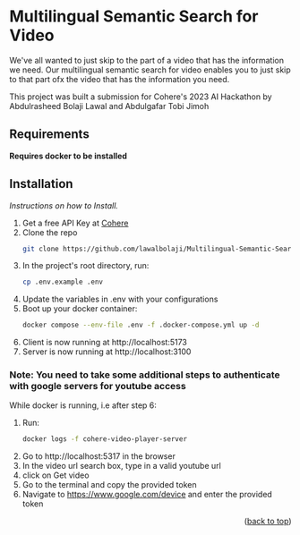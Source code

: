 # Multilingual Semantic Search for Video

We've all wanted to just skip to the part of a video that has the information we need. Our multilingual semantic search for video enables you to just skip to that part ofx the video that has the information you need.

This project was built a submission for Cohere's 2023 AI Hackathon by Abdulrasheed Bolaji Lawal and Abdulgafar Tobi Jimoh

## Requirements
**Requires docker to be installed**

## Installation

_Instructions on how to Install._

1. Get a free API Key at [Cohere](https://cohere.com)
2. Clone the repo
   ```sh
   git clone https://github.com/lawalbolaji/Multilingual-Semantic-Search-for-Video
   ```
3. In the project's root directory, run:
    ```sh
    cp .env.example .env
    ```
4. Update the variables in .env with your configurations
5. Boot up your docker container:
   ```sh
   docker compose --env-file .env -f .docker-compose.yml up -d
   ```
6. Client is now running at http://localhost:5173
7. Server is now running at http://localhost:3100

### Note: You need to take some additional steps to authenticate with google servers for youtube access
   While docker is running, i.e after step 6:
 1. Run:
    ```sh
    docker logs -f cohere-video-player-server
    ```
 2. Go to http://localhost:5317 in the browser
 3. In the video url search box, type in a valid youtube url
 4. click on Get video
 5. Go to the terminal and copy the provided token
 6. Navigate to https://www.google.com/device and enter the provided token

<p align="right">(<a href="#readme-top">back to top</a>)</p>


